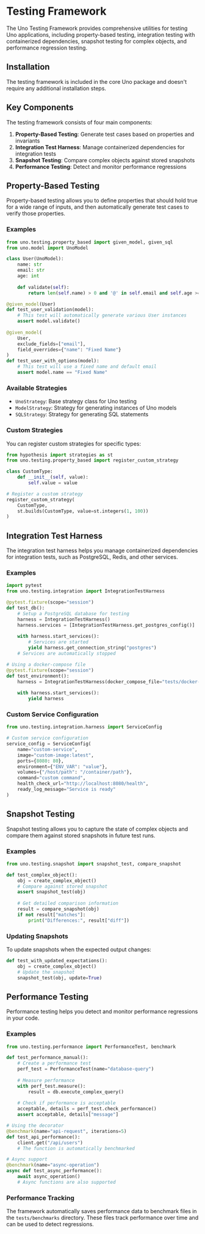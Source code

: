 # Testing Framework

The Uno Testing Framework provides comprehensive utilities for testing Uno applications, 
including property-based testing, integration testing with containerized dependencies, 
snapshot testing for complex objects, and performance regression testing.

## Installation

The testing framework is included in the core Uno package and doesn't require any additional installation steps.

## Key Components

The testing framework consists of four main components:

1. **Property-Based Testing**: Generate test cases based on properties and invariants
2. **Integration Test Harness**: Manage containerized dependencies for integration tests
3. **Snapshot Testing**: Compare complex objects against stored snapshots
4. **Performance Testing**: Detect and monitor performance regressions

## Property-Based Testing

Property-based testing allows you to define properties that should hold true for a wide range of inputs, and then automatically generate test cases to verify those properties.

### Examples

```python
from uno.testing.property_based import given_model, given_sql
from uno.model import UnoModel

class User(UnoModel):
    name: str
    email: str
    age: int
    
    def validate(self):
        return len(self.name) > 0 and '@' in self.email and self.age >= 0

@given_model(User)
def test_user_validation(model):
    # This test will automatically generate various User instances
    assert model.validate()
    
@given_model(
    User, 
    exclude_fields=["email"],
    field_overrides={"name": "Fixed Name"}
)
def test_user_with_options(model):
    # This test will use a fixed name and default email
    assert model.name == "Fixed Name"
```

### Available Strategies

- `UnoStrategy`: Base strategy class for Uno testing
- `ModelStrategy`: Strategy for generating instances of Uno models
- `SQLStrategy`: Strategy for generating SQL statements

### Custom Strategies

You can register custom strategies for specific types:

```python
from hypothesis import strategies as st
from uno.testing.property_based import register_custom_strategy

class CustomType:
    def __init__(self, value):
        self.value = value

# Register a custom strategy
register_custom_strategy(
    CustomType, 
    st.builds(CustomType, value=st.integers(1, 100))
)
```

## Integration Test Harness

The integration test harness helps you manage containerized dependencies for integration tests, such as PostgreSQL, Redis, and other services.

### Examples

```python
import pytest
from uno.testing.integration import IntegrationTestHarness

@pytest.fixture(scope="session")
def test_db():
    # Setup a PostgreSQL database for testing
    harness = IntegrationTestHarness()
    harness.services = [IntegrationTestHarness.get_postgres_config()]
    
    with harness.start_services():
        # Services are started
        yield harness.get_connection_string("postgres")
    # Services are automatically stopped

# Using a docker-compose file
@pytest.fixture(scope="session")
def test_environment():
    harness = IntegrationTestHarness(docker_compose_file="tests/docker-compose.test.yaml")
    
    with harness.start_services():
        yield harness
```

### Custom Service Configuration

```python
from uno.testing.integration.harness import ServiceConfig

# Custom service configuration
service_config = ServiceConfig(
    name="custom-service",
    image="custom-image:latest",
    ports={8080: 80},
    environment={"ENV_VAR": "value"},
    volumes={"/host/path": "/container/path"},
    command="custom command",
    health_check_url="http://localhost:8080/health",
    ready_log_message="Service is ready"
)
```

## Snapshot Testing

Snapshot testing allows you to capture the state of complex objects and compare them against stored snapshots in future test runs.

### Examples

```python
from uno.testing.snapshot import snapshot_test, compare_snapshot

def test_complex_object():
    obj = create_complex_object()
    # Compare against stored snapshot
    assert snapshot_test(obj)
    
    # Get detailed comparison information
    result = compare_snapshot(obj)
    if not result["matches"]:
        print("Differences:", result["diff"])
```

### Updating Snapshots

To update snapshots when the expected output changes:

```python
def test_with_updated_expectations():
    obj = create_complex_object()
    # Update the snapshot
    snapshot_test(obj, update=True)
```

## Performance Testing

Performance testing helps you detect and monitor performance regressions in your code.

### Examples

```python
from uno.testing.performance import PerformanceTest, benchmark

def test_performance_manual():
    # Create a performance test
    perf_test = PerformanceTest(name="database-query")
    
    # Measure performance
    with perf_test.measure():
        result = db.execute_complex_query()
    
    # Check if performance is acceptable
    acceptable, details = perf_test.check_performance()
    assert acceptable, details["message"]

# Using the decorator
@benchmark(name="api-request", iterations=5)
def test_api_performance():
    client.get("/api/users")
    # The function is automatically benchmarked

# Async support
@benchmark(name="async-operation")
async def test_async_performance():
    await async_operation()
    # Async functions are also supported
```

### Performance Tracking

The framework automatically saves performance data to benchmark files in the `tests/benchmarks` directory. These files track performance over time and can be used to detect regressions.